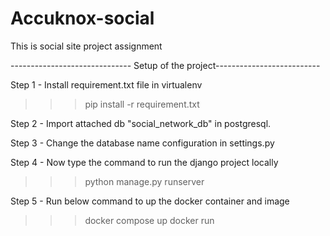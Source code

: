 # Accuknox-social
This is social site project assignment

------------------------------ Setup of the project--------------------------

Step 1 - Install requirement.txt file in virtualenv
 >>> pip install -r requirement.txt

Step 2 - Import attached db "social_network_db" in postgresql.

Step 3 - Change the database name configuration in settings.py

Step 4 - Now type the command to run the django project locally
>>> python manage.py runserver

Step 5 - Run below command to up the docker container and image
>>> docker compose up
>>> docker run <image>
